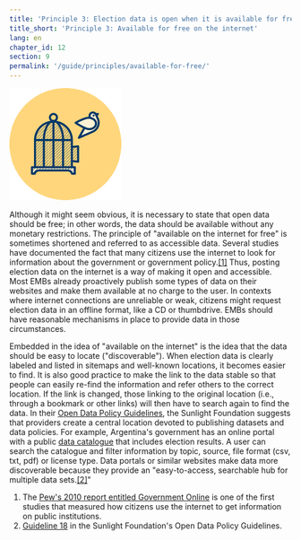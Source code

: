 ```yaml
---
title: 'Principle 3: Election data is open when it is available for free on the internet'
title_short: 'Principle 3: Available for free on the internet'
lang: en
chapter_id: 12
section: 9
permalink: '/guide/principles/available-for-free/'
---
```


![Available for free on the internet](/assets/images/inventory/principles/available-for-free.png)

Although it might seem obvious, it is necessary to state that open data should be free; in other words, the data should be available without any monetary restrictions. The principle of "available on the internet for free" is sometimes shortened and referred to as accessible data. Several studies have documented the fact that many citizens use the internet to look for information about the government or government policy.[\[1\]](#footnote-1) Thus, posting election data on the internet is a way of making it open and accessible. Most EMBs already proactively publish some types of data on their websites and make them available at no charge to the user. In contexts where internet connections are unreliable or weak, citizens might request election data in an offline format, like a CD or thumbdrive. EMBs should have reasonable mechanisms in place to provide data in those circumstances.

Embedded in the idea of "available on the internet" is the idea that the data should be easy to locate ("discoverable"). When election data is clearly labeled and listed in sitemaps and well-known locations, it becomes easier to find. It is also good practice to make the link to the data stable so that people can easily re-find the information and refer others to the correct location. If the link is changed, those linking to the original location (i.e., through a bookmark or other links) will then have to search again to find the data. In their [Open Data Policy Guidelines](http://sunlightfoundation.com/opendataguidelines/#data-portals-and-websites), the Sunlight Foundation suggests that providers create a central location devoted to publishing datasets and data policies. For example, Argentina's government has an online portal with a public [data catalogue](http://datospublicos.gob.ar/data/dataset) that includes election results. A user can search the catalogue and filter information by topic, source, file format (csv, txt, pdf) or license type. Data portals or similar websites make data more discoverable because they provide an "easy-to-access, searchable hub for multiple data sets.[\[2\]](#footnote-2)"

1.  [](#reference-1)The [Pew's 2010 report entitled Government Online](http://www.pewinternet.org/2010/04/27/government-online/) is one of the first studies that measured how citizens use the internet to get information on public institutions.
2.  [](#reference-2)[Guideline 18](http://sunlightfoundation.com/opendataguidelines/#data-portals-and-websites) in the Sunlight Foundation's Open Data Policy Guidelines.
